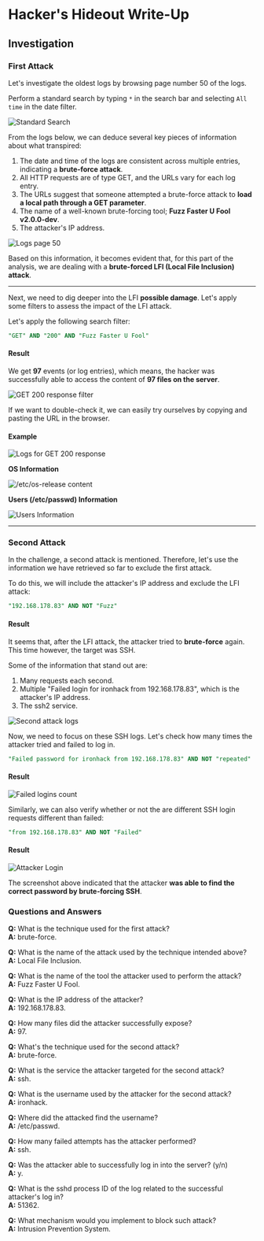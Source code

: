 # Hacker's Hideout Write-Up

## Investigation

### First Attack

Let's investigate the oldest logs by browsing page number 50 of the logs.

Perform a standard search by typing `*` in the search bar and selecting `All time` in the date filter.

![Standard Search](images/all_logs_standard_search.png?raw=true "Standard Search")

From the logs below, we can deduce several key pieces of information about what transpired:

1. The date and time of the logs are consistent across multiple entries, indicating a **brute-force attack**.
2. All HTTP requests are of type GET, and the URLs vary for each log entry.
3. The URLs suggest that someone attempted a brute-force attack to **load a local path through a GET parameter**.
4. The name of a well-known brute-forcing tool; **Fuzz Faster U Fool v2.0.0-dev**.
5. The attacker's IP address.

![Logs page 50](images/oldest_logs.png?raw=true "Logs Page 50")

Based on this information, it becomes evident that, for this part of the analysis, we are dealing with a **brute-forced LFI (Local File Inclusion) attack**.

---

Next, we need to dig deeper into the LFI **possible damage**. Let's apply some filters to assess the impact of the LFI attack.

Let's apply the following search filter:

```sql
"GET" AND "200" AND "Fuzz Faster U Fool"
```

#### Result

We get **97** events (or log entries), which means, the hacker was successfully able to access the content of **97 files on the server**.

![GET 200 response filter](images/200_response_filter.png?raw=true "GET 200 response filter")

If we want to double-check it, we can easily try ourselves by copying and pasting the URL in the browser. 

#### Example

![Logs for GET 200 response](images/200_response.png?raw=true "Logs for GET 200 response")

**OS Information**

![/etc/os-release content](images/os-release.png?raw=true "/etc/os-release content")


**Users (/etc/passwd) Information**

![Users Information](images/passwd.png?raw=true "Users Information")

---

### Second Attack

In the challenge, a second attack is mentioned. Therefore, let's use the information we have retrieved so far to exclude the first attack.

To do this, we will include the attacker's IP address and exclude the LFI attack:

```sql
"192.168.178.83" AND NOT "Fuzz"
```

#### Result

It seems that, after the LFI attack, the attacker tried to **brute-force** again. This time however, the target was SSH.

Some of the information that stand out are:
1. Many requests each second.
2. Multiple "Failed login for ironhack from 192.168.178.83", which is the attacker's IP address.
3. The ssh2 service.

![Second attack logs](images/second_attack_logs.png?raw=true "Second attack logs")


Now, we need to focus on these SSH logs. Let's check how many times the attacker tried and failed to log in.

```sql
"Failed password for ironhack from 192.168.178.83" AND NOT "repeated"
```

#### Result

![Failed logins count](images/failed_logins_count.png?raw=true "Failed logins count")


Similarly, we can also verify whether or not the are different SSH login requests different than failed:

```sql
"from 192.168.178.83" AND NOT "Failed"
```

#### Result

![Attacker Login](images/failed_logins_count.png?raw=true "Attacker Login")

The screenshot above indicated that the attacker **was able to find the correct password by brute-forcing SSH**.


### Questions and Answers

**Q:** What is the technique used for the first attack?\
**A:** brute-force.

**Q:** What is the name of the attack used by the technique intended above?\
**A:** Local File Inclusion.

**Q:** What is the name of the tool the attacker used to perform the attack?\
**A:** Fuzz Faster U Fool. 

**Q:** What is the IP address of the attacker?\
**A:** 192.168.178.83. 

**Q:** How many files did the attacker successfully expose?\
**A:** 97. 

**Q:** What's the technique used for the second attack?\
**A:** brute-force. 

**Q:** What is the service the attacker targeted for the second attack?\
**A:** ssh. 

**Q:** What is the username used by the attacker for the second attack?\
**A:** ironhack. 

**Q:** Where did the attacked find the username?\
**A:** /etc/passwd. 

**Q:** How many failed attempts has the attacker performed?\
**A:** ssh. 

**Q:** Was the attacker able to successfully log in into the server? (y/n)\
**A:** y. 

**Q:** What is the sshd process ID of the log related to the successful attacker's log in?\
**A:** 51362. 

**Q:** What mechanism would you implement to block such attack?\
**A:** Intrusion Prevention System. 
